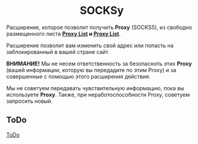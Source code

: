 <h1 align="center">SOCKSy</h1> 
<p>Расширение, которое позволит получить <b>Proxy</b> (SOCKS5), из свободно размещенного листа <b><a href="https://github.com/jetkai/proxy-list">Proxy List</a> и <a href="https://github.com/monosans/proxy-list">Proxy List</a></b>.</p>
<p>Расширение позволит вам изменить свой адрес или попасть на заблокированный в вашей стране сайт.</p>
<p><b>ВНИМАНИЕ!</b> Мы не несем ответственность за безопасноть этих <b>Proxy</b> (вашей информации, которую вы передадите по этим Proxy) и за совершенные с помощью этого расширения действия.</p>
<p>Мы не советуем передавать чувствительную информацию, пока вы используете <b>Proxy</b>. Также, при неработоспособности Proxy, советуем запросить новый.</p>

<h2>ToDo</h2>
<a href="https://github.com/Erghel/SOCKSy/projects/1">ToDo</a>
